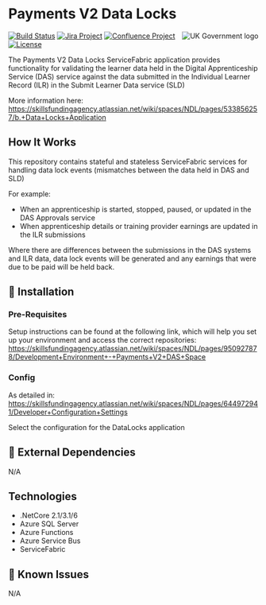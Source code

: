 # Payments V2 Data Locks

<img src="https://avatars.githubusercontent.com/u/9841374?s=200&v=4" align="right" alt="UK Government logo">

[![Build Status](https://dev.azure.com/sfa-gov-uk/DCT/_apis/build/status/GitHub/Service%20Fabric/SkillsFundingAgency.das-payments-v2-datalocks?branchName=main)](https://dev.azure.com/sfa-gov-uk/DCT/_apis/build/status/GitHub/Service%20Fabric/SkillsFundingAgency.das-payments-v2-datalocks?branchName=main)
[![Jira Project](https://img.shields.io/badge/Jira-Project-blue)](https://skillsfundingagency.atlassian.net/secure/RapidBoard.jspa?rapidView=782&projectKey=PV2)
[![Confluence Project](https://img.shields.io/badge/Confluence-Project-blue)](https://skillsfundingagency.atlassian.net/wiki/spaces/NDL/pages/3700621400/Provider+and+Employer+Payments+Payments+BAU)
[![License](https://img.shields.io/badge/license-MIT-lightgrey.svg?longCache=true&style=flat-square)](https://en.wikipedia.org/wiki/MIT_License)


The Payments V2 Data Locks ServiceFabric application provides functionality for validating the learner data held in the Digital Apprenticeship Service (DAS) service against the data submitted in the Individual Learner Record (ILR) in the Submit Learner Data service (SLD)

More information here: https://skillsfundingagency.atlassian.net/wiki/spaces/NDL/pages/533856257/b.+Data+Locks+Application

## How It Works

This repository contains stateful and stateless ServiceFabric services for handling data lock events (mismatches between the data held in DAS and SLD)

For example:

* When an apprenticeship is started, stopped, paused, or updated in the DAS Approvals service
* When apprenticeship details or training provider earnings are updated in the ILR submissions

Where there are differences between the submissions in the DAS systems and ILR data, data lock events will be generated and any earnings that were due to be paid will be held back.

## 🚀 Installation

### Pre-Requisites

Setup instructions can be found at the following link, which will help you set up your environment and access the correct repositories: https://skillsfundingagency.atlassian.net/wiki/spaces/NDL/pages/950927878/Development+Environment+-+Payments+V2+DAS+Space

### Config


As detailed in: https://skillsfundingagency.atlassian.net/wiki/spaces/NDL/pages/644972941/Developer+Configuration+Settings

Select the configuration for the DataLocks application

## 🔗 External Dependencies

N/A

## Technologies

* .NetCore 2.1/3.1/6
* Azure SQL Server
* Azure Functions
* Azure Service Bus
* ServiceFabric

## 🐛 Known Issues

N/A

